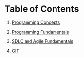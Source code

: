 # Table of Contents

1. [Programming Concepts](https://github.com/krishnagopika/Pretraining/blob/main/001-Programming-Concepts.md)
    
2. [Programming Fundamentals](https://github.com/krishnagopika/Pretraining/blob/main/002-Programming-Fundamentals.md)
    
3. [SDLC and Agile Fundamentals](https://github.com/krishnagopika/Pretraining/blob/main/003-SDLC.md)
   
4. [GIT](https://github.com/krishnagopika/Pretraining/blob/main/004-Git.md)

    
